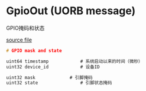 # GpioOut (UORB message)

GPIO掩码和状态

[source file](https://github.com/PX4/PX4-Autopilot/blob/main/msg/GpioOut.msg)

```c
# GPIO mask and state

uint64 timestamp			# 系统启动以来的时间（微秒）
uint32 device_id			# 设备ID

uint32 mask				# 引脚掩码
uint32 state				# 引脚状态掩码

```